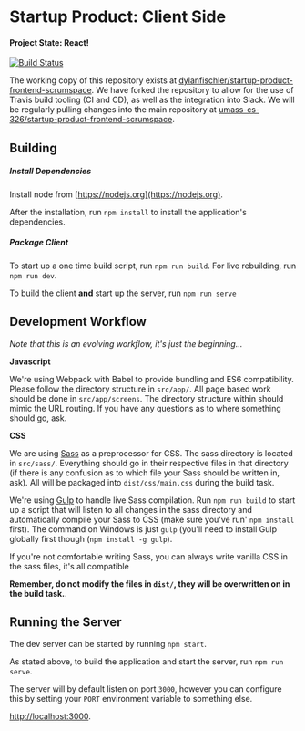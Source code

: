 # Startup Product: Client Side
#### Project State: React!

[![Build Status](https://travis-ci.com/dylanfischler/startup-product-frontend-scrumspace.svg?token=XpAFVxZPs7jbAuEHuYce&branch=master)](https://travis-ci.com/dylanfischler/startup-product-frontend-scrumspace)

The working copy of this repository exists at [dylanfischler/startup-product-frontend-scrumspace](https://github.com/dylanfischler/startup-product-frontend-scrumspace). We have forked the repository to allow for the use of Travis build tooling (CI and CD), as well as the integration into Slack. We will be regularly pulling changes into the main repository at [umass-cs-326/startup-product-frontend-scrumspace](https://github.com/umass-cs-326/startup-product-frontend-scrumspace).

## Building

##### Install Dependencies
Install node from [https://nodejs.org](https://nodejs.org).

After the installation, run `npm install` to install the application's dependencies.

##### Package Client
To start up a one time build script, run `npm run build`. 
For live rebuilding, run `npm run dev`.

To build the client **and** start up the server, run `npm run serve`

## Development Workflow
_Note that this is an evolving workflow, it's just the beginning..._

**Javascript**

We're using Webpack with Babel to provide bundling and ES6 compatibility. Please follow the directory structure in `src/app/`. All page based work should be done in `src/app/screens`. The directory structure within should mimic the URL routing. If you have any questions as to where something should go, ask.

**CSS**

We are using [Sass](http://sass-lang.com) as a preprocessor for CSS. The sass directory is located in `src/sass/`. Everything should go in their respective files in that directory (if there is any confusion as to which file your Sass should be written in, ask). All will be packaged into `dist/css/main.css` during the build task.

We're using [Gulp](http://gulpjs.com) to handle live Sass compilation. Run `npm run build` to start up a script that will listen to all changes in the sass directory and automatically compile your Sass to CSS (make sure you've run' `npm install` first). The command on Windows is just `gulp` (you'll need to install Gulp globally first though (`npm install -g gulp`).

If you're not comfortable writing Sass, you can always write vanilla CSS in the sass files, it's all compatible

**Remember, do not modify the files in `dist/`, they will be overwritten on in the build task.**.

## Running the Server

The dev server can be started by running `npm start`.

As stated above, to build the application and start the server, run `npm run serve`.

The server will by default listen on port `3000`, however you can configure this by setting your `PORT` environment variable to something else. 

[http://localhost:3000](http://localhost:3000).
